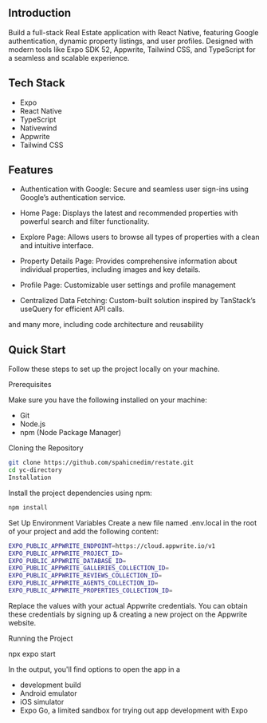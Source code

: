 ## Introduction
Build a full-stack Real Estate application with React Native, featuring Google authentication, dynamic property listings, and user profiles. Designed with modern tools like Expo SDK 52, Appwrite, Tailwind CSS, and TypeScript for a seamless and scalable experience.

## Tech Stack
- Expo
- React Native
- TypeScript
- Nativewind
- Appwrite
- Tailwind CSS

## Features
- Authentication with Google: Secure and seamless user sign-ins using Google’s authentication service.

- Home Page: Displays the latest and recommended properties with powerful search and filter functionality.

- Explore Page: Allows users to browse all types of properties with a clean and intuitive interface.

- Property Details Page: Provides comprehensive information about individual properties, including images and key details.

- Profile Page: Customizable user settings and profile management

- Centralized Data Fetching: Custom-built solution inspired by TanStack’s useQuery for efficient API calls.

and many more, including code architecture and reusability



## Quick Start
Follow these steps to set up the project locally on your machine.

Prerequisites

Make sure you have the following installed on your machine:

- Git
- Node.js
- npm (Node Package Manager)

Cloning the Repository

```bash
git clone https://github.com/spahicnedim/restate.git
cd yc-directory
Installation
```

Install the project dependencies using npm:
```bash
npm install
```
Set Up Environment Variables
Create a new file named .env.local in the root of your project and add the following content:
```bash
EXPO_PUBLIC_APPWRITE_ENDPOINT=https://cloud.appwrite.io/v1
EXPO_PUBLIC_APPWRITE_PROJECT_ID=
EXPO_PUBLIC_APPWRITE_DATABASE_ID=
EXPO_PUBLIC_APPWRITE_GALLERIES_COLLECTION_ID=
EXPO_PUBLIC_APPWRITE_REVIEWS_COLLECTION_ID=
EXPO_PUBLIC_APPWRITE_AGENTS_COLLECTION_ID=
EXPO_PUBLIC_APPWRITE_PROPERTIES_COLLECTION_ID=
```
Replace the values with your actual Appwrite credentials. You can obtain these credentials by signing up & creating a new project on the Appwrite website.

Running the Project

npx expo start

In the output, you'll find options to open the app in a

- development build
- Android emulator
- iOS simulator
- Expo Go, a limited sandbox for trying out app development with Expo



